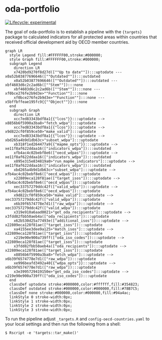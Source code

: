 
<!-- README.md is generated from README.Rmd. Please edit that file -->

# oda-portfolio

<!-- badges: start -->

[![Lifecycle:
experimental](https://img.shields.io/badge/lifecycle-experimental-orange.svg)](https://www.tidyverse.org/lifecycle/#experimental)
<!-- badges: end -->

The goal of oda-portfolio is to establish a pipeline with the
`{targets}` package to calculated indicators for all protected areas
within countries that received official development aid by OECD member
countries.

``` mermaid
graph LR
  style Legend fill:#FFFFFF00,stroke:#000000;
  style Graph fill:#FFFFFF00,stroke:#000000;
  subgraph Legend
    direction LR
    x7420bd9270f8d27d([""Up to date""]):::uptodate --- x0a52b03877696646([""Outdated""]):::outdated
    x0a52b03877696646([""Outdated""]):::outdated --- xbf4603d6c2c2ad6b([""Stem""]):::none
    xbf4603d6c2c2ad6b([""Stem""]):::none --- xf0bce276fe2b9d3e>""Function""]:::none
    xf0bce276fe2b9d3e>""Function""]:::none --- x5bffbffeae195fc9{{""Object""}}:::none
  end
  subgraph Graph
    direction LR
    xcc7ed83343bdf8a1{{"lcos"}}:::uptodate --> x8856b6f5990a3ba8>"fetch_wdpa"]:::uptodate
    xcc7ed83343bdf8a1{{"lcos"}}:::uptodate --> x9d822cf0f859ce50>"make_valid"]:::uptodate
    xcc7ed83343bdf8a1{{"lcos"}}:::uptodate --> xbd265a4b9d1db63c>"subset_wdpa"]:::uptodate
    xb318f1ed264477a9{{"mapme_opts"}}:::uptodate --> xe11f8af622ddaa16(["indicators_wdpa"]):::outdated
    xfb4ac4c02bebf8e6(["oecd_wdpas"]):::uptodate --> xe11f8af622ddaa16(["indicators_wdpa"]):::outdated
    x895e315e834819a0>"run_mapme_indicators"]:::uptodate --> xe11f8af622ddaa16(["indicators_wdpa"]):::outdated
    xbd265a4b9d1db63c>"subset_wdpa"]:::uptodate --> xfb4ac4c02bebf8e6(["oecd_wdpas"]):::uptodate
    x22809eca128f81ae(["target_isos"]):::uptodate --> xfb4ac4c02bebf8e6(["oecd_wdpas"]):::uptodate
    xec33757279ddc42f(["valid_wdpa"]):::uptodate --> xfb4ac4c02bebf8e6(["oecd_wdpas"]):::uptodate
    x9d822cf0f859ce50>"make_valid"]:::uptodate --> xec33757279ddc42f(["valid_wdpa"]):::uptodate
    x6b39f6574778e7d1(["raw_wdpa"]):::uptodate --> xec33757279ddc42f(["valid_wdpa"]):::uptodate
    x319e910a6aad0021>"get_oda_recipients"]:::uptodate --> x3fdd82fbb50aeb4a(["oda_recipients"]):::uptodate
    x62b530d25a77493e(["additional_isos"]):::uptodate --> x22809eca128f81ae(["target_isos"]):::uptodate
    xa4155ee3dee9a125>"match_isos"]:::uptodate --> x22809eca128f81ae(["target_isos"]):::uptodate
    x219e90e900a739ff(["oda_iso_codes"]):::uptodate --> x22809eca128f81ae(["target_isos"]):::uptodate
    x3fdd82fbb50aeb4a(["oda_recipients"]):::uptodate --> x22809eca128f81ae(["target_isos"]):::uptodate
    x8856b6f5990a3ba8>"fetch_wdpa"]:::uptodate --> x6b39f6574778e7d1(["raw_wdpa"]):::uptodate
    xe996beafd3492a40{{"wdpa_opts"}}:::uptodate --> x6b39f6574778e7d1(["raw_wdpa"]):::uptodate
    x3e3995729419150e>"get_oda_iso_codes"]:::uptodate --> x219e90e900a739ff(["oda_iso_codes"]):::uptodate
  end
  classDef uptodate stroke:#000000,color:#ffffff,fill:#354823;
  classDef outdated stroke:#000000,color:#000000,fill:#78B7C5;
  classDef none stroke:#000000,color:#000000,fill:#94a4ac;
  linkStyle 0 stroke-width:0px;
  linkStyle 1 stroke-width:0px;
  linkStyle 2 stroke-width:0px;
  linkStyle 3 stroke-width:0px;
```

To run the pipeline adjust `_targets.R` and `config-oecd-countries.yaml`
to your local settings and then run the following from a shell:

``` shell
$ Rscript -e 'targets::tar_make()'
```
